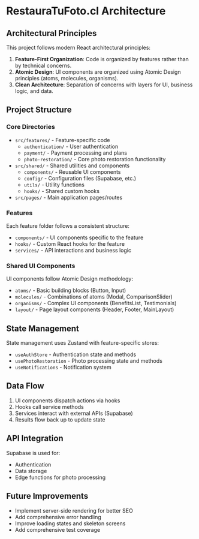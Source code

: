 # RestauraTuFoto.cl Architecture

## Architectural Principles

This project follows modern React architectural principles:

1. **Feature-First Organization**: Code is organized by features rather than by technical concerns.
2. **Atomic Design**: UI components are organized using Atomic Design principles (atoms, molecules, organisms).
3. **Clean Architecture**: Separation of concerns with layers for UI, business logic, and data.

## Project Structure

### Core Directories

- `src/features/` - Feature-specific code
  - `authentication/` - User authentication
  - `payment/` - Payment processing and plans
  - `photo-restoration/` - Core photo restoration functionality
- `src/shared/` - Shared utilities and components
  - `components/` - Reusable UI components
  - `config/` - Configuration files (Supabase, etc.)
  - `utils/` - Utility functions
  - `hooks/` - Shared custom hooks
- `src/pages/` - Main application pages/routes

### Features

Each feature folder follows a consistent structure:

- `components/` - UI components specific to the feature
- `hooks/` - Custom React hooks for the feature
- `services/` - API interactions and business logic

### Shared UI Components

UI components follow Atomic Design methodology:

- `atoms/` - Basic building blocks (Button, Input)
- `molecules/` - Combinations of atoms (Modal, ComparisonSlider)
- `organisms/` - Complex UI components (BenefitsList, Testimonials)
- `layout/` - Page layout components (Header, Footer, MainLayout)

## State Management

State management uses Zustand with feature-specific stores:

- `useAuthStore` - Authentication state and methods
- `usePhotoRestoration` - Photo processing state and methods
- `useNotifications` - Notification system

## Data Flow

1. UI components dispatch actions via hooks
2. Hooks call service methods
3. Services interact with external APIs (Supabase)
4. Results flow back up to update state

## API Integration

Supabase is used for:
- Authentication
- Data storage
- Edge functions for photo processing

## Future Improvements

- Implement server-side rendering for better SEO
- Add comprehensive error handling
- Improve loading states and skeleton screens
- Add comprehensive test coverage
